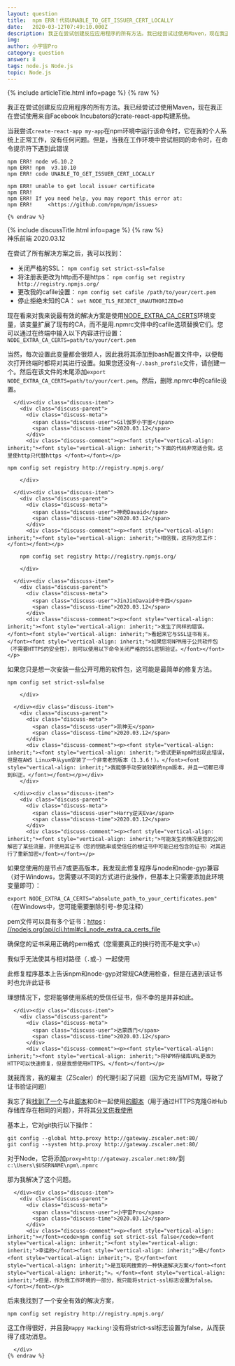 ```yaml
---
layout: question
title:  npm ERR！代码UNABLE_TO_GET_ISSUER_CERT_LOCALLY
date:   2020-03-12T07:49:10.000Z
description: 我正在尝试创建反应应用程序的所有方法。我已经尝试过使用Maven，现在我正在尝试使用来自Facebook Incubators的crate-react-a...
img: 
author: 小宇宙Pro
category: question
answer: 8
tags: node.js Node.js
topic: Node.js
---
```

<div class="article-root">
  <div class="article">
    {% include articleTitle.html info=page %}
    {% raw %}
    <div class="article-content"><p><font style="vertical-align: inherit;"><font style="vertical-align: inherit;">我正在尝试创建反应应用程序的所有方法。</font><font style="vertical-align: inherit;">我已经尝试过使用Maven，现在我正在尝试使用来自Facebook Incubators的crate-react-app构建系统。</font></font></p>

<p><font style="vertical-align: inherit;"><font style="vertical-align: inherit;">当我尝试</font></font><code>create-react-app my-app</code><font style="vertical-align: inherit;"><font style="vertical-align: inherit;">在npm环境中</font><font style="vertical-align: inherit;">运行该命令</font><font style="vertical-align: inherit;">时，它在我的个人系统上正常工作，没有任何问题。</font><font style="vertical-align: inherit;">但是，当我在工作环境中尝试相同的命令时，在命令提示符下遇到此错误</font></font></p>

<pre><code>npm ERR! node v6.10.2<font></font>
npm ERR! npm  v3.10.10<font></font>
npm ERR! code UNABLE_TO_GET_ISSUER_CERT_LOCALLY<font></font>
<font></font>
npm ERR! unable to get local issuer certificate<font></font>
npm ERR!<font></font>
npm ERR! If you need help, you may report this error at:<font></font>
npm ERR!     &lt;https://github.com/npm/npm/issues&gt;<font></font>
</code></pre></div>
    {% endraw %}
  </div>

  <div class="discuss-wrapper">
    {% include discussTitle.html info=page %}
    {% raw %}
    <div class="discuss-item">
        <div class="discuss-parent">
          <div class="discuss-meta">
            <span class="discuss-user">神乐前端</span>
            <span class="discuss-time">2020.03.12</span>
          </div>
          <div class="discuss-comment"><p><font style="vertical-align: inherit;"><font style="vertical-align: inherit;">在尝试了所有解决方案之后，我可以找到：</font></font></p>

<ul>
<li><font style="vertical-align: inherit;"><font style="vertical-align: inherit;">关闭严格的SSL： </font></font><code>npm config set strict-ssl=false</code></li>
<li><font style="vertical-align: inherit;"><font style="vertical-align: inherit;">将注册表更改为http而不是https： </font></font><code>npm config set registry http://registry.npmjs.org/</code></li>
<li><font style="vertical-align: inherit;"><font style="vertical-align: inherit;">更改我的cafile设置： </font></font><code>npm config set cafile /path/to/your/cert.pem</code></li>
<li><font style="vertical-align: inherit;"><font style="vertical-align: inherit;">停止拒绝未知的CA： </font></font><code>set NODE_TLS_REJECT_UNAUTHORIZED=0</code></li>
</ul>

<p><font style="vertical-align: inherit;"><font style="vertical-align: inherit;">现在看来对我来说最有效的解决方案是使用</font></font><a href="https://nodejs.org/api/cli.html#cli_node_extra_ca_certs_file" rel="nofollow noreferrer"><font style="vertical-align: inherit;"><font style="vertical-align: inherit;">NODE_EXTRA_CA_CERTS</font></font></a><font style="vertical-align: inherit;"><font style="vertical-align: inherit;">环境变量，该变量扩展了现有的CA，而不是用.npmrc文件中的cafile选项替换它们。</font><font style="vertical-align: inherit;">您可以通过在终端中输入以下内容进行设置：</font></font><code>NODE_EXTRA_CA_CERTS=path/to/your/cert.pem</code></p>

<p><font style="vertical-align: inherit;"><font style="vertical-align: inherit;">当然，每次设置此变量都会很烦人，因此我将其添加到bash配置文件中，以便每次打开终端时都将对其进行设置。</font><font style="vertical-align: inherit;">如果您还没有</font></font><code>~/.bash_profile</code><font style="vertical-align: inherit;"><font style="vertical-align: inherit;">文件，请创建一个。</font><font style="vertical-align: inherit;">然后在该文件的末尾添加</font></font><code>export NODE_EXTRA_CA_CERTS=path/to/your/cert.pem</code><font style="vertical-align: inherit;"><font style="vertical-align: inherit;">。</font><font style="vertical-align: inherit;">然后，删除.npmrc中的cafile设置。</font></font></p></div>
        </div>
        
      </div><div class="discuss-item">
        <div class="discuss-parent">
          <div class="discuss-meta">
            <span class="discuss-user">Gil伽罗小宇宙</span>
            <span class="discuss-time">2020.03.12</span>
          </div>
          <div class="discuss-comment"><p><font style="vertical-align: inherit;"><font style="vertical-align: inherit;">下面的代码非常适合我，这里使http只代替https </font></font></p>

<pre><code>npm config set registry http://registry.npmjs.org/  
</code></pre></div>
        </div>
        
      </div><div class="discuss-item">
        <div class="discuss-parent">
          <div class="discuss-meta">
            <span class="discuss-user">神奇Davaid</span>
            <span class="discuss-time">2020.03.12</span>
          </div>
          <div class="discuss-comment"><p><font style="vertical-align: inherit;"><font style="vertical-align: inherit;">相信我，这将为您工作： </font></font></p>

<pre><code>    npm config set registry http://registry.npmjs.org/  
</code></pre></div>
        </div>
        
      </div><div class="discuss-item">
        <div class="discuss-parent">
          <div class="discuss-meta">
            <span class="discuss-user">JinJinDavaid卡卡西</span>
            <span class="discuss-time">2020.03.12</span>
          </div>
          <div class="discuss-comment"><p><font style="vertical-align: inherit;"><font style="vertical-align: inherit;">发生了同样的错误。</font><font style="vertical-align: inherit;">看起来它与SSL证书有关。</font><font style="vertical-align: inherit;">如果您将NPM用于公共软件包（不需要HTTPS的安全性），则可以使用以下命令关闭严格的SSL密钥验证。</font></font></p>

<p><font style="vertical-align: inherit;"><font style="vertical-align: inherit;">如果您只是想一次安装一些公开可用的软件包，这可能是最简单的修复方法。</font></font></p>

<pre><code>npm config set strict-ssl=false
</code></pre></div>
        </div>
        
      </div><div class="discuss-item">
        <div class="discuss-parent">
          <div class="discuss-meta">
            <span class="discuss-user">凯神无</span>
            <span class="discuss-time">2020.03.12</span>
          </div>
          <div class="discuss-comment"><p><font style="vertical-align: inherit;"><font style="vertical-align: inherit;">尝试更新npm时出现此错误，但是在AWS Linux中从yum安装了一个非常老的版本（1.3.6！）。</font><font style="vertical-align: inherit;">我能够手动安装较新的npm版本，并且一切都已得到纠正。</font></font></p></div>
        </div>
        
      </div><div class="discuss-item">
        <div class="discuss-parent">
          <div class="discuss-meta">
            <span class="discuss-user">Harry逆天Eva</span>
            <span class="discuss-time">2020.03.12</span>
          </div>
          <div class="discuss-comment"><p><font style="vertical-align: inherit;"><font style="vertical-align: inherit;">可能发生的情况是您的公司解密了某些流量，并使用其证书（您的钥匙串或受信任的根证书中可能已经包含的证书）对其进行了重新加密</font></font></p>

<p><font style="vertical-align: inherit;"><font style="vertical-align: inherit;">如果您使用的是节点7或更高版本，我发现此修复程序与node和node-gyp兼容（对于Windows，您需要以不同的方式进行此操作，但基本上只需要添加此环境变量即可）：</font></font></p>

<p><code>export NODE_EXTRA_CA_CERTS="absolute_path_to_your_certificates.pem"</code><font style="vertical-align: inherit;"><font style="vertical-align: inherit;"> （在Windows中，您可能需要删除引号-参见注释）</font></font></p>

<p><font style="vertical-align: inherit;"><font style="vertical-align: inherit;">pem文件可以具有多个证书：</font><a href="https://nodejs.org/api/cli.html#cli_node_extra_ca_certs_file" rel="noreferrer"><font style="vertical-align: inherit;">https</font></a><font style="vertical-align: inherit;"> : </font></font><a href="https://nodejs.org/api/cli.html#cli_node_extra_ca_certs_file" rel="noreferrer"><font style="vertical-align: inherit;"><font style="vertical-align: inherit;">//nodejs.org/api/cli.html#cli_node_extra_ca_certs_file</font></font></a></p>

<p><font style="vertical-align: inherit;"><font style="vertical-align: inherit;">确保您的证书采用正确的pem格式（您需要真正的换行符而不是文字</font></font><code>\n</code><font style="vertical-align: inherit;"><font style="vertical-align: inherit;">）</font></font></p>

<p><font style="vertical-align: inherit;"><font style="vertical-align: inherit;">我似乎无法使其与相对路径（</font></font><code>.</code><font style="vertical-align: inherit;"><font style="vertical-align: inherit;">或</font></font><code>~</code><font style="vertical-align: inherit;"><font style="vertical-align: inherit;">）一起使用</font></font></p>

<p><font style="vertical-align: inherit;"><font style="vertical-align: inherit;">此修复程序基本上告诉npm和node-gyp对常规CA使用检查，但是在遇到该证书时也允许此证书</font></font></p>

<p><font style="vertical-align: inherit;"><font style="vertical-align: inherit;">理想情况下，您将能够使用系统的受信任证书，但不幸的是并非如此。</font></font></p></div>
        </div>
        
      </div><div class="discuss-item">
        <div class="discuss-parent">
          <div class="discuss-meta">
            <span class="discuss-user">达蒙西门</span>
            <span class="discuss-time">2020.03.12</span>
          </div>
          <div class="discuss-comment"><p><font style="vertical-align: inherit;"><font style="vertical-align: inherit;">将NPM存储库URL更改为HTTP可以快速修复，但是我想使用HTTPS。</font></font></p>

<p><font style="vertical-align: inherit;"><font style="vertical-align: inherit;">就我而言，我的雇主（ZScaler）的代理引起了问题（因为它充当MITM，导致了证书验证问题）</font></font></p>

<p><font style="vertical-align: inherit;"><font style="vertical-align: inherit;">我忘了我</font></font><a href="https://gist.github.com/patik/84c0cbbcb65d5b9633c3" rel="noreferrer"><font style="vertical-align: inherit;"><font style="vertical-align: inherit;">找到了一个</font></font></a><font style="vertical-align: inherit;"><font style="vertical-align: inherit;">与此</font><a href="https://gist.github.com/patik/84c0cbbcb65d5b9633c3" rel="noreferrer"><font style="vertical-align: inherit;">脚本</font></a><font style="vertical-align: inherit;">和Git一起使用</font><a href="https://gist.github.com/patik/84c0cbbcb65d5b9633c3" rel="noreferrer"><font style="vertical-align: inherit;">的脚本</font></a><font style="vertical-align: inherit;">（用于通过HTTPS克隆GitHub存储库存在相同的问题），并将其</font></font><a href="https://gist.github.com/rdundon/ceb2481aea727d50d674b7d485c72e7a" rel="noreferrer"><font style="vertical-align: inherit;"><font style="vertical-align: inherit;">分叉供我使用</font></font></a></p>

<p><font style="vertical-align: inherit;"><font style="vertical-align: inherit;">基本上，它对git执行以下操作：</font></font></p>

<pre><code>git config --global http.proxy http://gateway.zscaler.net:80/<font></font>
git config --system http.proxy http://gateway.zscaler.net:80/<font></font>
</code></pre>

<p><font style="vertical-align: inherit;"><font style="vertical-align: inherit;">对于Node，它将添加</font></font><code>proxy=http://gateway.zscaler.net:80/</code><font style="vertical-align: inherit;"><font style="vertical-align: inherit;">到</font></font><code>c:\Users\$USERNAME\npm\.npmrc</code></p>

<p><font style="vertical-align: inherit;"><font style="vertical-align: inherit;">那为我解决了这个问题。</font></font></p></div>
        </div>
        
      </div><div class="discuss-item">
        <div class="discuss-parent">
          <div class="discuss-meta">
            <span class="discuss-user">小宇宙Pro</span>
            <span class="discuss-time">2020.03.12</span>
          </div>
          <div class="discuss-comment"><p><font style="vertical-align: inherit;"></font><code>npm config set strict-ssl false</code><font style="vertical-align: inherit;"><font style="vertical-align: inherit;">幸运的</font><font style="vertical-align: inherit;">是</font><font style="vertical-align: inherit;">，它</font><font style="vertical-align: inherit;">是互联网搜索的一种快速解决方案</font><font style="vertical-align: inherit;">。</font><font style="vertical-align: inherit;">但是，作为我工作环境的一部分，我只能将strict-ssl标志设置为false。</font></font></p>

<p><font style="vertical-align: inherit;"><font style="vertical-align: inherit;">后来我找到了一个安全有效的解决方案，</font></font></p>

<pre><code>npm config set registry http://registry.npmjs.org/  
</code></pre>

<p><font style="vertical-align: inherit;"><font style="vertical-align: inherit;">这工作得很好，并且我</font></font><code>Happy Hacking!</code><font style="vertical-align: inherit;"><font style="vertical-align: inherit;">没有将strict-ssl标志设置为false，从而</font><font style="vertical-align: inherit;">获得了成功消息</font><font style="vertical-align: inherit;">。</font></font></p></div>
        </div>
        
      </div>
    {% endraw %}
  </div>
<div>
